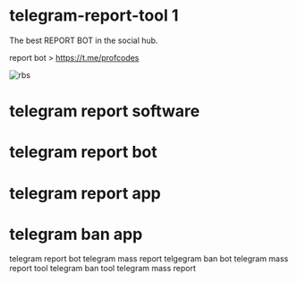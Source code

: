 # telegram-report-tool 1

The best REPORT BOT in the social hub. 

report bot > https://t.me/profcodes

![rbs](https://github.com/user-attachments/assets/79d4022f-853b-4acb-adb9-f7db7ce6ce55)

# telegram report software
# telegram report bot
# telegram report app
# telegram ban app
telegram report bot
telegram mass report
telgegram ban bot
telegram mass report tool
telegram ban tool
telegram mass report
